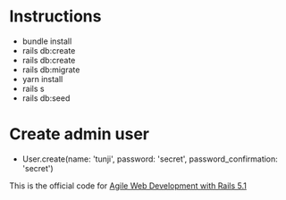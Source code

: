 # Instructions #

* bundle install
* rails db:create
* rails db:create
* rails db:migrate
* yarn install
* rails s
* rails db:seed

# Create admin user #
* User.create(name: 'tunji', password: 'secret', password_confirmation: 'secret')

This is the official code for [Agile Web Development with Rails 5.1](https://pragprog.com/book/rails51/agile-web-development-with-rails-5-1)
